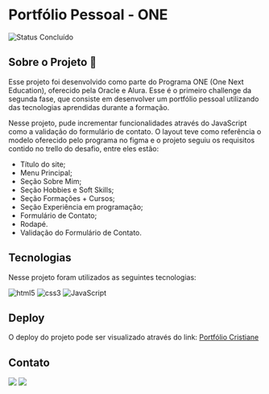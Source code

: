 # Portfólio Pessoal - ONE

<p align="left">
<img alt="Status Concluído" src="https://img.shields.io/badge/STATUS-CONCLU%C3%8DDO-brightgreen">
</p>


## Sobre o Projeto 🚀

Esse projeto foi desenvolvido como parte do Programa ONE (One Next Education), oferecido pela Oracle e Alura. Esse é o primeiro challenge da segunda fase, que consiste em desenvolver um portfólio pessoal utilizando das tecnologias aprendidas durante a formação.

Nesse projeto, pude incrementar funcionalidades através do JavaScript como a validação do formulário de contato. O layout teve como referência o modelo oferecido pelo programa no figma e o projeto seguiu os requisitos contido no trello do desafio, entre eles estão:

-   Título do site;
-   Menu Principal;
-   Seção Sobre Mim;
-   Seção Hobbies e Soft Skills;
-   Seção Formações + Cursos;
-   Seção Experiência em programação;
-   Formulário de Contato;
-   Rodapé.
-   Validação do Formulário de Contato.



## Tecnologias

Nesse projeto foram utilizados as seguintes tecnologias:


![html5](https://img.shields.io/badge/HTML5-E34F26?style=for-the-badge&logo=html5&logoColor=white) ![css3](https://img.shields.io/badge/css3-1572B6?style=for-the-badge&logo=css3&logoColor=white)
![JavaScript](https://img.shields.io/badge/javascript-%23323330.svg?style=for-the-badge&logo=javascript&logoColor=%23F7DF1E)
 
## Deploy

<p>O deploy do projeto pode ser visualizado através do link: <a href="https://portfoliocristiane.vercel.app/" target="_blank">Portfólio Cristiane</a></p>

## Contato

<div> 
   <a href = "mailto:chrystianevilela27@gmail.com"><img src="https://img.shields.io/badge/-Gmail-%23333?style=for-the-badge&logo=gmail&logoColor=white" target="_blank"></a>
  <a href="https://www.linkedin.com/in/cristianevilelaazevedo/" target="_blank"><img src="https://img.shields.io/badge/-LinkedIn-%230077B5?style=for-the-badge&logo=linkedin&logoColor=white" target="_blank"></a>   
</div>
